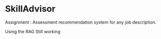 # SkillAdvisor
Assignment :  Assessment recommendation system for any job description.

Using the RAG
Still working
